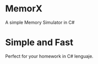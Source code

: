 # MemorX
A simple Memory Simulator in C#

# Simple and Fast
Perfect for your homework in C# lenguaje.
